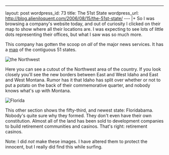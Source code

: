--- 
layout: post
wordpress_id: 73
title: The 51st State
wordpress_url: http://blog.alieniloquent.com/2006/08/15/the-51st-state/
--- |+
So I was browsing a company's website today, and out of curiosity I clicked on
their map to show where all their locations are. I was expecting to see lots
of little dots representing their offices, but what I saw was so much more.

This company has gotten the scoop on _all_ of the major news services. It has
a [map][1] of the contiguous 51 states.

![the Northwest][2]

Here you can see a cutout of the Northwest area of the country. If you look
closely you'll see the new borders between East and West Idaho and East and
West Montana. Rumor has it that Idaho has split over whether or not to put a
potato on the back of their commemorative quarter, and nobody knows what's up
with Montana.

![Florida][3]

This other section shows the fifty-third, and newest state: Floridabama.
Nobody's quite sure why they formed. They don't even have their own
constitution. Almost all of the land has been sold to development companies to
build retirement communities and casinos. That's right: retirement casinos.

Note: I did _not_ make these images. I have altered them to protect the
innocent, but I really did find this while surfing.

   [1]: http://www.alieniloquent.com/images/lower51.gif

   [2]: http://www.alieniloquent.com/images/northwest.gif

   [3]: http://www.alieniloquent.com/images/floridabama.gif

